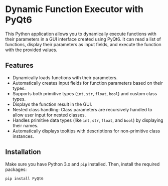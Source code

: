 # Dynamic Function Executor with PyQt6

This Python application allows you to dynamically execute functions with their parameters in a GUI interface created using PyQt6. It can read a list of functions, display their parameters as input fields, and execute the function with the provided values.

## Features

- Dynamically loads functions with their parameters.
- Automatically creates input fields for function parameters based on their types.
- Supports both primitive types (`int`, `str`, `float`, `bool`) and custom class types.
- Displays the function result in the GUI.
- Nested class handling: Class parameters are recursively handled to allow user input for nested classes.
- Handles primitive data types (like `int`, `str`, `float`, and `bool`) by displaying their names.
- Automatically displays tooltips with descriptions for non-primitive class instances.

## Installation

Make sure you have Python 3.x and `pip` installed. Then, install the required packages:

```bash
pip install PyQt6
